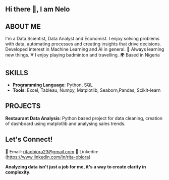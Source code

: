 ## Hi there 👋, I am Nelo 

## ABOUT ME
I'm a Data Scientist, Data Analyst and Economist. I enjoy solving problems with data, automating processes and creating insights that drive decisions. 
Developed interest in Machine Learning and AI in general. 
💞  Always learning new things. 
💗  I enjoy playing badminton and travelling.
🌍  Based in Nigeria 


## SKILLS
 -  **Programming Language**: Python, SQL    
  - **Tools**: Excel, Tableau, Numpy, Matplotlib, Seaborn,Pandas, Scikit-learn

## PROJECTS
 **Restaurant Data Analysis**: Python based project for data cleaning, creation of dashboard using matplotlib and analysing sales trends.

## Let's Connect!
 📧  Email: ritaobiora23@gmail.com 
 🔗  Linkedin: (https://www.linkedin.com/in/rita-obiora)


**Analyzing data isn't just a job for me, it's a way to create clarity in complexity**.


<!--
**NeloObiora/NeloObiora** is a ✨ _special_ ✨ repository because its `README.md` (this file) appears on your GitHub profile.

Here are some ideas to get you started:

- 🔭 I’m currently working on ...
- 🌱 I’m currently learning ...
- 👯 I’m looking to collaborate on ...
- 🤔 I’m looking for help with ...
- 💬 Ask me about ...
- 📫 How to reach me: ...
- 😄 Pronouns: ...
- ⚡ Fun fact: ...
-->
